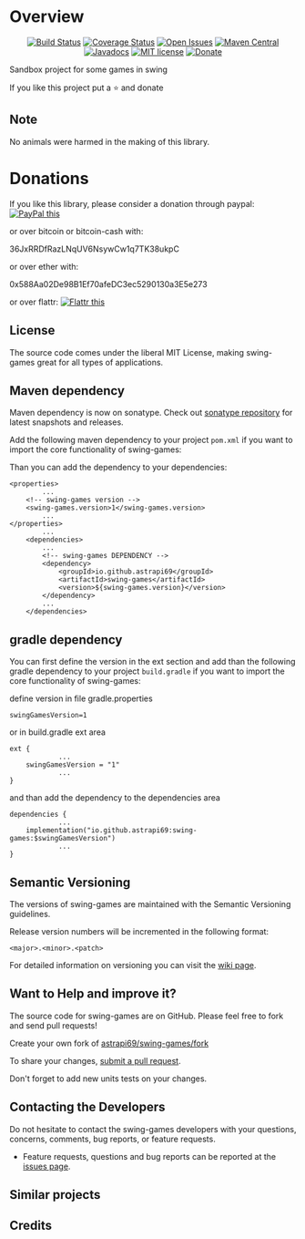 # Overview

<div style="text-align: center">

[![Build Status](https://travis-ci.com/astrapi69/swing-games.svg?branch=master)](https://travis-ci.com/astrapi69/swing-games)
[![Coverage Status](https://codecov.io/gh/astrapi69/swing-games/branch/develop/graph/badge.svg)](https://codecov.io/gh/astrapi69/swing-games)
[![Open Issues](https://img.shields.io/github/issues/astrapi69/swing-games.svg?style=flat)](https://github.com/astrapi69/swing-games/issues)
[![Maven Central](https://maven-badges.herokuapp.com/maven-central/io.github.astrapi69/swing-games/badge.svg)](https://maven-badges.herokuapp.com/maven-central/io.github.astrapi69/swing-games)
[![Javadocs](http://www.javadoc.io/badge/io.github.astrapi69/swing-games.svg)](http://www.javadoc.io/doc/io.github.astrapi69/swing-games)
[![MIT license](http://img.shields.io/badge/license-MIT-brightgreen.svg?style=flat)](http://opensource.org/licenses/MIT)
[![Donate](https://img.shields.io/badge/donate-❤-ff2244.svg)](https://www.paypal.com/cgi-bin/webscr?cmd=_s-xclick&hosted_button_id=GVBTWLRAZ7HB8)

</div>

Sandbox project for some games in swing

If you like this project put a ⭐ and donate

## Note

No animals were harmed in the making of this library.

# Donations

If you like this library, please consider a donation through paypal: <a href="https://www.paypal.com/cgi-bin/webscr?cmd=_s-xclick&hosted_button_id=B37J9DZF6G9ZC" target="_blank">
<img src="https://www.paypalobjects.com/en_US/GB/i/btn/btn_donateCC_LG.gif" alt="PayPal this" title="PayPal – The safer, easier way to pay online!" border="0" />
</a>

or over bitcoin or bitcoin-cash with:

36JxRRDfRazLNqUV6NsywCw1q7TK38ukpC

or over ether with:

0x588Aa02De98B1Ef70afeDC3ec5290130a3E5e273

or over flattr:
<a href="https://flattr.com/submit/auto?user_id=astrapi69&url=https://github.com/astrapi69/swing-games" target="_blank">
<img src="http://api.flattr.com/button/flattr-badge-large.png" alt="Flattr this" title="Flattr this" border="0" />
</a>

## License

The source code comes under the liberal MIT License, making swing-games great for all types of applications.

## Maven dependency

Maven dependency is now on sonatype.
Check out [sonatype repository](https://oss.sonatype.org/index.html#nexus-search;gav~io.github.astrapi69~swing-games~~~) for latest snapshots and releases.

Add the following maven dependency to your project `pom.xml` if you want to import the core 
functionality of swing-games:

Than you can add the dependency to your dependencies:

	<properties>
			...
		<!-- swing-games version -->
		<swing-games.version>1</swing-games.version>
			...
	</properties>
			...
		<dependencies>
			...
			<!-- swing-games DEPENDENCY -->
			<dependency>
				<groupId>io.github.astrapi69</groupId>
				<artifactId>swing-games</artifactId>
				<version>${swing-games.version}</version>
			</dependency>
			...
		</dependencies>

## gradle dependency

You can first define the version in the ext section and add than the following gradle dependency to
your project `build.gradle` if you want to import the core functionality of swing-games:

define version in file gradle.properties
```
swingGamesVersion=1
```

or in build.gradle ext area

```
ext {
			...
    swingGamesVersion = "1"
			...
}
```

and than add the dependency to the dependencies area

```
dependencies {
			...
    implementation("io.github.astrapi69:swing-games:$swingGamesVersion")
			...
}
```

## Semantic Versioning

The versions of swing-games are maintained with the Semantic Versioning guidelines.

Release version numbers will be incremented in the following format:

`<major>.<minor>.<patch>`

For detailed information on versioning you can visit the [wiki page](https://github.com/lightblueseas/mvn-parent-projects/wiki/Semantic-Versioning).

## Want to Help and improve it? ###

The source code for swing-games are on GitHub. Please feel free to fork and send pull requests!

Create your own fork of [astrapi69/swing-games/fork](https://github.com/astrapi69/swing-games/fork)

To share your changes, [submit a pull request](https://github.com/astrapi69/swing-games/pull/new/develop).

Don't forget to add new units tests on your changes.

## Contacting the Developers

Do not hesitate to contact the swing-games developers with your questions, concerns, comments, bug reports, or feature requests.
- Feature requests, questions and bug reports can be reported at the [issues page](https://github.com/astrapi69/swing-games/issues).

## Similar projects

## Credits

